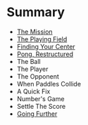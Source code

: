 # Summary

* [The Mission](README.adoc)
* [The Playing Field](playing-field/README.adoc)
* [Finding Your Center](finding-your-center/README.adoc)
* [Pong, Restructured](restructured/README.adoc)
* The Ball
* The Player
* The Opponent
* When Paddles Collide
* A Quick Fix
* Number's Game
* Settle The Score
* [Going Further](going-further/README.adoc)


